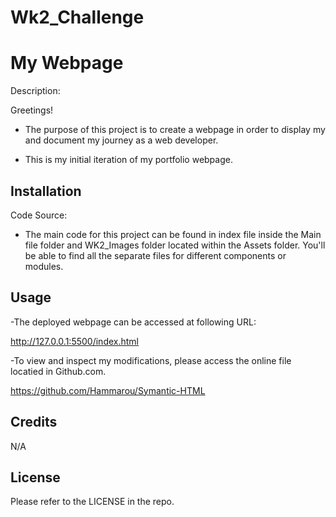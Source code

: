 # Wk2_Challenge


# My Webpage

Description:

Greetings! 

- The purpose of this project is to create a webpage in order to display my and document my journey as a web developer.
  
- This is my initial iteration of my portfolio webpage.


## Installation

Code Source:

- The main code for this project can be found in index file inside the Main file folder and WK2_Images folder located within the Assets folder.
  You'll be able to find all the separate files for different components or modules.


## Usage

-The deployed webpage can be accessed at following URL:

http://127.0.0.1:5500/index.html


-To view and inspect my modifications, please access the online file locatied in Github.com.

https://github.com/Hammarou/Symantic-HTML


## Credits

N/A

## License

Please refer to the LICENSE in the repo.


